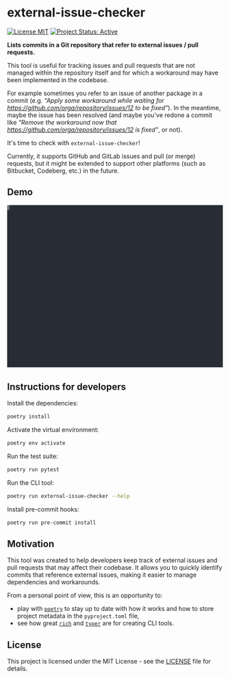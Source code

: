 # external-issue-checker

[![License MIT](https://img.shields.io/badge/Licence-MIT-green)](./LICENSE)
[![Project Status: Active](https://www.repostatus.org/badges/latest/active.svg)](https://www.repostatus.org/#active)

**Lists commits in a Git repository that refer to external issues / pull requests.**

This tool is useful for tracking issues and pull requests that are not managed within
the repository itself  and for which a workaround may have been implemented in the
codebase.

For example sometimes you refer to an issue of another package in a commit
(e.g. *“Apply some workaround while waiting for https://github.com/orga/repository/issues/12 to be fixed”*).
In the meantime, maybe the issue has been resolved (and maybe you've redone a commit
like *"Remove the workaround now that https://github.com/orga/repository/issues/12 is fixed"*, or not).

It's time to check with `external-issue-checker`!

Currently, it supports GitHub and GitLab issues and pull (or merge) requests, but it
might be extended to support other platforms (such as Bitbucket, Codeberg, etc.) in
the future.

## Demo

![Demo showing terminal being recorded](./misc/demo.svg)

## Instructions for developers

Install the dependencies:

```bash
poetry install
```

Activate the virtual environment:

```bash
poetry env activate
```

Run the test suite:

```bash
poetry run pytest
```

Run the CLI tool:

```bash
poetry run external-issue-checker --help
```

Install pre-commit hooks:

```bash
poetry run pre-commit install
```

## Motivation

This tool was created to help developers keep track of external issues and pull requests
that may affect their codebase. It allows you to quickly identify commits that reference
external issues, making it easier to manage dependencies and workarounds.

From a personal point of view, this is an opportunity to:

- play with [`poetry`](https://python-poetry.org/) to stay up to date with how it works and how to store project metadata in the `pyproject.toml` file,
- see how great [`rich`](https://github.com/Textualize/rich) and [`typer`](https://github.com/fastapi/typer) are for creating CLI tools.

## License

This project is licensed under the MIT License - see the [LICENSE](./LICENSE) file for details.
